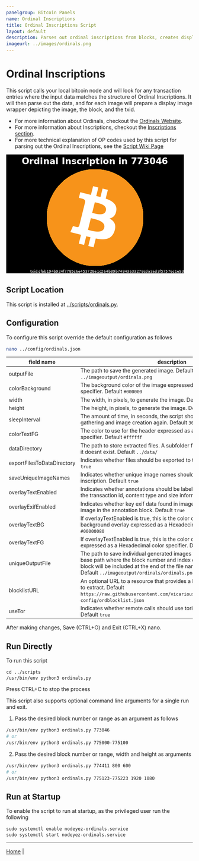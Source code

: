 ```yaml
---
panelgroup: Bitcoin Panels
name: Ordinal Inscriptions
title: Ordinal Inscriptions Script
layout: default
description: Parses out ordinal inscriptions from blocks, creates display wrappers for each with metadata
imageurl: ../images/ordinals.png
---
```


# Ordinal Inscriptions

This script calls your local bitcoin node and will look for any transaction entries
where the input data matches the structure of Ordinal Inscriptions.  It will then 
parse out the data, and for each image will prepare a display image wrapper depicting
the image, the block, and the txid.

- For more information about Ordinals, checkout the [Ordinals Website](https://docs.ordinals.com/).
- For more information about Inscriptions, checkout the [Inscriptions section](https://docs.ordinals.com/inscriptions.html).
- For more technical explanation of OP codes used by this script for parsing out the Ordinal Inscriptions, see the [Script Wiki Page](https://en.bitcoin.it/wiki/Script)

![sample ordinal display](../images/ordinals.png)

## Script Location

This script is installed at
[../scripts/ordinals.py](../scripts/ordinals.py).

## Configuration

To configure this script override the default configuration as follows

```sh
nano ../config/ordinals.json
```

| field name | description |
| --- | --- |
| outputFile | The path to save the generated image. Default `../imageoutput/ordinals.png` |
| colorBackground | The background color of the image expressed as a hexadecimal color specifier. Default `#000000` |
| width | The width, in pixels, to generate the image. Default `480` |
| height | The height, in pixels, to generate the image. Default `320` |
| sleepInterval | The amount of time, in seconds, the script should wait before data gathering and image creation again. Default `30` |
| colorTextFG | The color to use for the header expressed as a hexadecimal color specifier. Default `#ffffff` |
| dataDirectory | The path to store extracted files. A subfolder for ordinals will be created if it doesnt exist. Default `../data/` |
| exportFilesToDataDirectory | Indicates whether files should be exported to the data directory. Default `true` |
| saveUniqueImageNames | Indicates whether unique image names should be created for each inscription. Default `true` |
| overlayTextEnabled | Indicates whether annotations should be labeled over the image to display the transaction id, content type and size information. Default `true` |
| overlayExifEnabled | Indicates whether key exif data found in images should be labeled over the image in the annotation block. Default `true` |
| overlayTextBG | If overlayTextEnabled is true, this is the color of the annotation text background overlay expressed as a Hexadecimal color specifier. Default `#00000080` |
| overlayTextFG | If overlayTextEnabled is true, this is the color of the annotation text expressed as a Hexadecimal color specifier. Default `#ffffff` |
| uniqueOutputFile | The path to save individual generated images for each inscription. This is a base path where the block number and index of the transaction in the block will be included at the end of the file name but before the extension. Default `../imageoutput/ordinals/ordinals.png` |
| blocklistURL | An optional URL to a resource that provides a list of block inscriptions not to extract. Default `https://raw.githubusercontent.com/vicariousdrama/nodeyez/main/sample-config/ordblocklist.json` |
| useTor | Indicates whether remote calls should use torify for privacy. Experimental. Default `true` |

After making changes, Save (CTRL+O) and Exit (CTRL+X) nano.

## Run Directly

To run this script

```shell
cd ../scripts
/usr/bin/env python3 ordinals.py
```

Press CTRL+C to stop the process

This script also supports optional command line arguments for a single run and exit.

1. Pass the desired block number or range as an argument as follows

```sh
/usr/bin/env python3 ordinals.py 773046
# or
/usr/bin/env python3 ordinals.py 775000-775100
```


2. Pass the desired block number or range, width and height as arguments

```sh
/usr/bin/env python3 ordinals.py 774411 800 600
# or
/usr/bin/env python3 ordinals.py 775123-775223 1920 1080
```

## Run at Startup

To enable the script to run at startup, as the privileged user run the following

```shell
sudo systemctl enable nodeyez-ordinals.service
sudo systemctl start nodeyez-ordinals.service
```

---

[Home](../) | 

